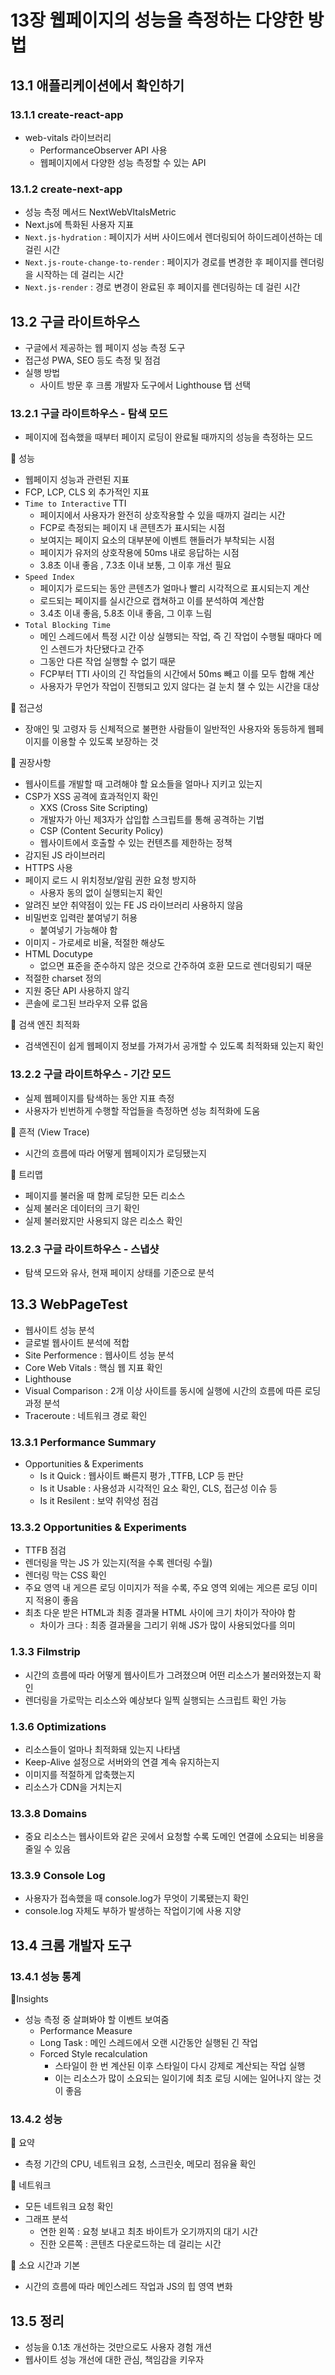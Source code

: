 #

# 13장 웹페이지의 성능을 측정하는 다양한 방법

## 13.1 애플리케이션에서 확인하기

### 13.1.1 create-react-app

- web-vitals 라이브러리
  - PerformanceObserver API 사용
  - 웹페이지에서 다양한 성능 측정할 수 있는 API

### 13.1.2 create-next-app

- 성능 측정 메서드 NextWebVItalsMetric
- Next.js에 특화된 사용자 지표
- `Next.js-hydration` : 페이지가 서버 사이드에서 렌더링되어 하이드레이션하는 데 걸린 시간
- `Next.js-route-change-to-render` : 페이지가 경로를 변경한 후 페이지를 렌더링을 시작하는 데 걸리는 시간
- `Next.js-render` : 경로 변경이 완료된 후 페이지를 렌더링하는 데 걸린 시간

## 13.2 구글 라이트하우스

- 구글에서 제공하는 웹 페이지 성능 측정 도구
- 접근성 PWA, SEO 등도 측정 및 점검
- 실행 방법
  - 사이트 방문 후 크롬 개발자 도구에서 Lighthouse 탭 선택

### 13.2.1 구글 라이트하우스 - 탐색 모드

- 페이지에 접속했을 때부터 페이지 로딩이 완료될 때까지의 성능을 측정하는 모드

📍 성능

- 웹페이지 성능과 관련된 지표
- FCP, LCP, CLS 외 추가적인 지표
- `Time to Interactive` TTI
  - 페이지에서 사용자가 완전히 상호작용할 수 있을 때까지 걸리는 시간
  - FCP로 측정되는 페이지 내 콘텐츠가 표시되는 시점
  - 보여지는 페이지 요소의 대부분에 이벤트 핸들러가 부착되는 시점
  - 페이지가 유저의 상호작용에 50ms 내로 응답하는 시점
  - 3.8초 이내 좋음 , 7.3초 이내 보통, 그 이후 개선 필요
- `Speed Index`
  - 페이지가 로드되는 동안 콘텐츠가 얼마나 빨리 시각적으로 표시되는지 계산
  - 로드되는 페이지를 실시간으로 캡쳐하고 이를 분석하여 계산함
  - 3.4초 이내 좋음, 5.8초 이내 좋음, 그 이후 느림
- `Total Blocking Time`
  - 메인 스레드에서 특정 시간 이상 실행되는 작업, 즉 긴 작업이 수행될 때마다 메인 스렌드가 차단됐다고 간주
  - 그동안 다른 작업 실행할 수 없기 때문
  - FCP부터 TTI 사이의 긴 작업들의 시간에서 50ms 빼고 이를 모두 합해 계산
  - 사용자가 무언가 작업이 진행되고 있지 않다는 걸 눈치 챌 수 있는 시간을 대상

📍 접근성

- 장애인 및 고령자 등 신체적으로 불편한 사람들이 일반적인 사용자와 동등하게 웹페이지를 이용할 수 있도록 보장하는 것

📍 권장사항

- 웹사이트를 개발할 때 고려해야 할 요소들을 얼마나 지키고 있는지
- CSP가 XSS 공격에 효과적인지 확인
  - XXS (Cross Site Scripting)
  - 개발자가 아닌 제3자가 삽입합 스크립트를 통해 공격하는 기법
  - CSP (Content Security Policy)
  - 웹사이트에서 호출할 수 있는 컨텐츠를 제한하는 정책
- 감지된 JS 라이브러리
- HTTPS 사용
- 페이지 로드 시 위치정보/알림 권한 요청 방지하
  - 사용자 동의 없이 실행되는지 확인
- 알려진 보안 취약점이 있는 FE JS 라이브러리 사용하지 않음
- 비밀번호 입력란 붙여넣기 허용
  - 붙여넣기 가능해야 함
- 이미지 - 가로세로 비율, 적절한 해상도
- HTML Docutype
  - 없으면 표준을 준수하지 않은 것으로 간주하여 호환 모드로 렌더링되기 때문
- 적절한 charset 정의
- 지원 중단 API 사용하지 않긱
- 콘솔에 로그된 브라우저 오류 없음

📍 검색 엔진 최적화

- 검색엔진이 쉽게 웹페이지 정보를 가져가서 공개할 수 있도록 최적화돼 있는지 확인

### 13.2.2 구글 라이트하우스 - 기간 모드

- 실제 웹페이지를 탐색하는 동안 지표 측정
- 사용자가 빈번하게 수행할 작업들을 측정하면 성능 최적화에 도움

📍 흔적 (View Trace)

- 시간의 흐름에 따라 어떻게 웹페이지가 로딩됐는지

📍 트리맵

- 페이지를 불러올 때 함께 로딩한 모든 리소스
- 실제 불러온 데이터의 크기 확인
- 실제 불러왔지만 사용되지 않은 리소스 확인

### 13.2.3 구글 라이트하우스 - 스냅샷

- 탐색 모드와 유사, 현재 페이지 상태를 기준으로 분석

## 13.3 WebPageTest

- 웹사이트 성능 분석
- 글로벌 웹사이트 분석에 적합
- Site Performence : 웹사이트 성능 분석
- Core Web Vitals : 핵심 웹 지표 확인
- Lighthouse
- Visual Comparison : 2개 이상 사이트를 동시에 실행에 시간의 흐름에 따른 로딩 과정 분석
- Traceroute : 네트워크 경로 확인

### 13.3.1 Performance Summary

- Opportunities & Experiments
  - Is it Quick : 웹사이트 빠른지 평가 ,TTFB, LCP 등 판단
  - Is it Usable : 사용성과 시각적인 요소 확인, CLS, 접근성 이슈 등
  - Is it Resilent : 보약 취약성 점검

### 13.3.2 Opportunities & Experiments

- TTFB 점검
- 렌더링을 막는 JS 가 있는지(적을 수록 렌더링 수월)
- 렌더링 막는 CSS 확인
- 주요 영역 내 게으른 로딩 이미지가 적을 수록, 주요 영역 외에는 게으른 로딩 이미지 적용이 좋음
- 최초 다운 받은 HTML과 최종 결과물 HTML 사이에 크기 차이가 작아야 함
  - 차이가 크다 : 최종 결과물을 그리기 위해 JS가 많이 사용되었다를 의미

### 1.3.3 Filmstrip

- 시간의 흐름에 따라 어떻게 웹사이트가 그려졌으며 어떤 리소스가 불러와졌는지 확인
- 렌더링을 가로막는 리소스와 예상보다 일찍 실행되는 스크립트 확인 가능

### 1.3.6 Optimizations

- 리소스들이 얼마나 최적화돼 있는지 나타냄
- Keep-Alive 설정으로 서버와의 연결 계속 유지하는지
- 이미지를 적절하게 압축했는지
- 리소스가 CDN을 거치는지

### 13.3.8 Domains

- 중요 리소스는 웹사이트와 같은 곳에서 요청할 수록 도메인 연결에 소요되는 비용을 줄일 수 있음

### 13.3.9 Console Log

- 사용자가 접속했을 때 console.log가 무엇이 기록됐는지 확인
- console.log 자체도 부하가 발생하는 작업이기에 사용 지양

## 13.4 크롬 개발자 도구

### 13.4.1 성능 통계

📍Insights

- 성능 측정 중 살펴봐야 할 이벤트 보여줌
  - Performance Measure
  - Long Task : 메인 스레드에서 오랜 시간동안 실행된 긴 작업
  - Forced Style recalculation
    - 스타일이 한 번 계산된 이후 스타일이 다시 강제로 계산되는 작업 실행
    - 이는 리소스가 많이 소요되는 일이기에 최초 로딩 시에는 일어나지 않는 것이 좋음

### 13.4.2 성능

📍 요약

- 측정 기간의 CPU, 네트워크 요청, 스크린숏, 메모리 점유율 확인

📍 네트워크

- 모든 네트워크 요청 확인
- 그래프 분석
  - 연한 왼쪽 : 요청 보내고 최초 바이트가 오기까지의 대기 시간
  - 진한 오른쪽 : 콘텐츠 다운로드하는 데 걸리는 시간

📍 소요 시간과 기본

- 시간의 흐름에 따라 메인스레드 작업과 JS의 힙 영역 변화

## 13.5 정리

- 성능을 0.1초 개선하는 것만으로도 사용자 경험 개션
- 웹사이트 성능 개선에 대한 관심, 책임감을 키우자